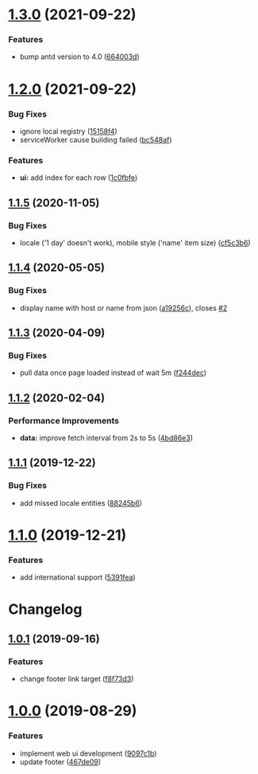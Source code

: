 # [1.3.0](https://github.com/krwu/ServerStatus-web/compare/v1.2.0...v1.3.0) (2021-09-22)


### Features

* bump antd version to 4.0 ([664003d](https://github.com/krwu/ServerStatus-web/commit/664003df1bf2d2f4eed04cc0334dcb22db0baa31))

# [1.2.0](https://github.com/krwu/ServerStatus-web/compare/v1.1.5...v1.2.0) (2021-09-22)


### Bug Fixes

* ignore local registry ([15158f4](https://github.com/krwu/ServerStatus-web/commit/15158f4c8d1523f2d2983a5bbf164660113211be))
* serviceWorker cause building failed ([bc548af](https://github.com/krwu/ServerStatus-web/commit/bc548af585014c29f2621c98599d63c4955c83ee))


### Features

* **ui:** add index for each row ([1c0fbfe](https://github.com/krwu/ServerStatus-web/commit/1c0fbfe86ea034d2bda0c32cc861bef52accac7d))

## [1.1.5](https://github.com/krwu/ServerStatus-web/compare/v1.1.4...v1.1.5) (2020-11-05)


### Bug Fixes

* locale ('1 day' doesn't work), mobile style ('name' item size) ([cf5c3b6](https://github.com/krwu/ServerStatus-web/commit/cf5c3b6638400203f694d1776488057dfbf42e87))

## [1.1.4](https://github.com/krwu/ServerStatus-web/compare/v1.1.3...v1.1.4) (2020-05-05)


### Bug Fixes

* display name with host or name from json ([a19256c](https://github.com/krwu/ServerStatus-web/commit/a19256c9e83345ec18916ce7620e57461228face)), closes [#2](https://github.com/krwu/ServerStatus-web/issues/2)

## [1.1.3](https://github.com/krwu/ServerStatus-web/compare/v1.1.2...v1.1.3) (2020-04-09)


### Bug Fixes

* pull data once page loaded instead of wait 5m ([f244dec](https://github.com/krwu/ServerStatus-web/commit/f244decff163a847ee9da3999b352a33f554c15b))

## [1.1.2](https://github.com/krwu/ServerStatus-web/compare/v1.1.1...v1.1.2) (2020-02-04)


### Performance Improvements

* **data:** improve fetch interval from 2s to 5s ([4bd86e3](https://github.com/krwu/ServerStatus-web/commit/4bd86e3f7b18fd33054cbddeae185bc5cde6338e))

## [1.1.1](https://github.com/krwu/ServerStatus-web/compare/v1.1.0...v1.1.1) (2019-12-22)


### Bug Fixes

* add missed locale entities ([88245b6](https://github.com/krwu/ServerStatus-web/commit/88245b68d90373870cd7b9b000c2dcb85af3fad0))

# [1.1.0](https://github.com/krwu/ServerStatus-web/compare/v1.0.1...v1.1.0) (2019-12-21)


### Features

* add international support ([5391fea](https://github.com/krwu/ServerStatus-web/commit/5391feab9f36d625293b70066cbb9838a7075ea5))

# Changelog

## [1.0.1](https://github.com/krwu/ServerStatus-web/compare/v1.0.0...v1.0.1) (2019-09-16)


### Features

* change footer link target ([f8f73d3](https://github.com/krwu/ServerStatus-web/commit/f8f73d3))



# [1.0.0](https://github.com/krwu/ServerStatus-web/compare/9097c1b...v1.0.0) (2019-08-29)


### Features

* implement web ui development ([9097c1b](https://github.com/krwu/ServerStatus-web/commit/9097c1b))
* update footer ([467de09](https://github.com/krwu/ServerStatus-web/commit/467de09))
